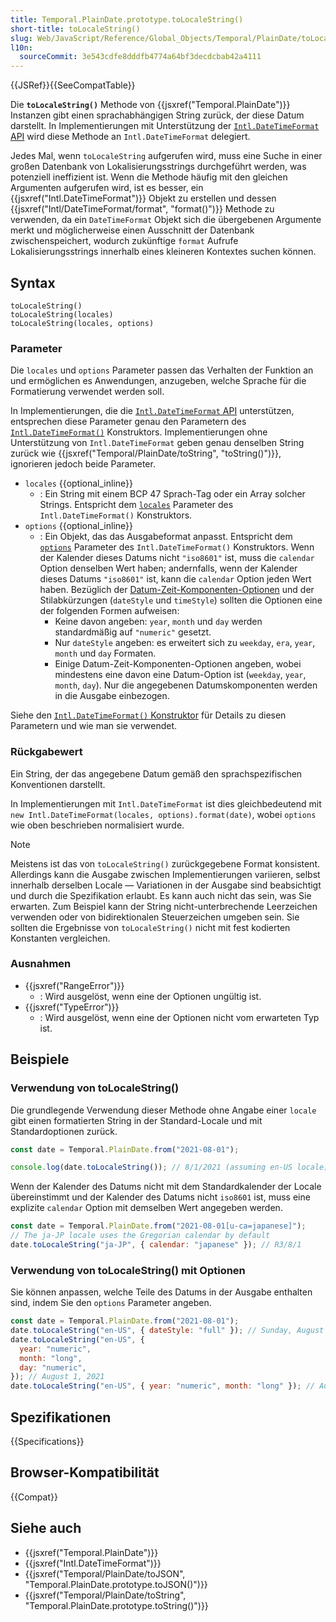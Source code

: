 ```yaml
---
title: Temporal.PlainDate.prototype.toLocaleString()
short-title: toLocaleString()
slug: Web/JavaScript/Reference/Global_Objects/Temporal/PlainDate/toLocaleString
l10n:
  sourceCommit: 3e543cdfe8dddfb4774a64bf3decdcbab42a4111
---
```


{{JSRef}}{{SeeCompatTable}}

Die **`toLocaleString()`** Methode von {{jsxref("Temporal.PlainDate")}} Instanzen gibt einen sprachabhängigen String zurück, der diese Datum darstellt. In Implementierungen mit Unterstützung der [`Intl.DateTimeFormat` API](/de/docs/Web/JavaScript/Reference/Global_Objects/Intl/DateTimeFormat) wird diese Methode an `Intl.DateTimeFormat` delegiert.

Jedes Mal, wenn `toLocaleString` aufgerufen wird, muss eine Suche in einer großen Datenbank von Lokalisierungsstrings durchgeführt werden, was potenziell ineffizient ist. Wenn die Methode häufig mit den gleichen Argumenten aufgerufen wird, ist es besser, ein {{jsxref("Intl.DateTimeFormat")}} Objekt zu erstellen und dessen {{jsxref("Intl/DateTimeFormat/format", "format()")}} Methode zu verwenden, da ein `DateTimeFormat` Objekt sich die übergebenen Argumente merkt und möglicherweise einen Ausschnitt der Datenbank zwischenspeichert, wodurch zukünftige `format` Aufrufe Lokalisierungsstrings innerhalb eines kleineren Kontextes suchen können.

## Syntax

```js-nolint
toLocaleString()
toLocaleString(locales)
toLocaleString(locales, options)
```

### Parameter

Die `locales` und `options` Parameter passen das Verhalten der Funktion an und ermöglichen es Anwendungen, anzugeben, welche Sprache für die Formatierung verwendet werden soll.

In Implementierungen, die die [`Intl.DateTimeFormat` API](/de/docs/Web/JavaScript/Reference/Global_Objects/Intl/DateTimeFormat) unterstützen, entsprechen diese Parameter genau den Parametern des [`Intl.DateTimeFormat()`](/de/docs/Web/JavaScript/Reference/Global_Objects/Intl/DateTimeFormat/DateTimeFormat) Konstruktors. Implementierungen ohne Unterstützung von `Intl.DateTimeFormat` geben genau denselben String zurück wie {{jsxref("Temporal/PlainDate/toString", "toString()")}}, ignorieren jedoch beide Parameter.

- `locales` {{optional_inline}}
  - : Ein String mit einem BCP 47 Sprach-Tag oder ein Array solcher Strings. Entspricht dem [`locales`](/de/docs/Web/JavaScript/Reference/Global_Objects/Intl/DateTimeFormat/DateTimeFormat#locales) Parameter des `Intl.DateTimeFormat()` Konstruktors.
- `options` {{optional_inline}}
  - : Ein Objekt, das das Ausgabeformat anpasst. Entspricht dem [`options`](/de/docs/Web/JavaScript/Reference/Global_Objects/Intl/DateTimeFormat/DateTimeFormat#options) Parameter des `Intl.DateTimeFormat()` Konstruktors. Wenn der Kalender dieses Datums nicht `"iso8601"` ist, muss die `calendar` Option denselben Wert haben; andernfalls, wenn der Kalender dieses Datums `"iso8601"` ist, kann die `calendar` Option jeden Wert haben. Bezüglich der [Datum-Zeit-Komponenten-Optionen](/de/docs/Web/JavaScript/Reference/Global_Objects/Intl/DateTimeFormat/DateTimeFormat#date-time_component_options) und der Stilabkürzungen (`dateStyle` und `timeStyle`) sollten die Optionen eine der folgenden Formen aufweisen:
    - Keine davon angeben: `year`, `month` und `day` werden standardmäßig auf `"numeric"` gesetzt.
    - Nur `dateStyle` angeben: es erweitert sich zu `weekday`, `era`, `year`, `month` und `day` Formaten.
    - Einige Datum-Zeit-Komponenten-Optionen angeben, wobei mindestens eine davon eine Datum-Option ist (`weekday`, `year`, `month`, `day`). Nur die angegebenen Datumskomponenten werden in die Ausgabe einbezogen.

Siehe den [`Intl.DateTimeFormat()` Konstruktor](/de/docs/Web/JavaScript/Reference/Global_Objects/Intl/DateTimeFormat/DateTimeFormat) für Details zu diesen Parametern und wie man sie verwendet.

### Rückgabewert

Ein String, der das angegebene Datum gemäß den sprachspezifischen Konventionen darstellt.

In Implementierungen mit `Intl.DateTimeFormat` ist dies gleichbedeutend mit `new Intl.DateTimeFormat(locales, options).format(date)`, wobei `options` wie oben beschrieben normalisiert wurde.

> [!NOTE]
> Meistens ist das von `toLocaleString()` zurückgegebene Format konsistent. Allerdings kann die Ausgabe zwischen Implementierungen variieren, selbst innerhalb derselben Locale — Variationen in der Ausgabe sind beabsichtigt und durch die Spezifikation erlaubt. Es kann auch nicht das sein, was Sie erwarten. Zum Beispiel kann der String nicht-unterbrechende Leerzeichen verwenden oder von bidirektionalen Steuerzeichen umgeben sein. Sie sollten die Ergebnisse von `toLocaleString()` nicht mit fest kodierten Konstanten vergleichen.

### Ausnahmen

- {{jsxref("RangeError")}}
  - : Wird ausgelöst, wenn eine der Optionen ungültig ist.
- {{jsxref("TypeError")}}
  - : Wird ausgelöst, wenn eine der Optionen nicht vom erwarteten Typ ist.

## Beispiele

### Verwendung von toLocaleString()

Die grundlegende Verwendung dieser Methode ohne Angabe einer `locale` gibt einen formatierten String in der Standard-Locale und mit Standardoptionen zurück.

```js
const date = Temporal.PlainDate.from("2021-08-01");

console.log(date.toLocaleString()); // 8/1/2021 (assuming en-US locale)
```

Wenn der Kalender des Datums nicht mit dem Standardkalender der Locale übereinstimmt und der Kalender des Datums nicht `iso8601` ist, muss eine explizite `calendar` Option mit demselben Wert angegeben werden.

```js
const date = Temporal.PlainDate.from("2021-08-01[u-ca=japanese]");
// The ja-JP locale uses the Gregorian calendar by default
date.toLocaleString("ja-JP", { calendar: "japanese" }); // R3/8/1
```

### Verwendung von toLocaleString() mit Optionen

Sie können anpassen, welche Teile des Datums in der Ausgabe enthalten sind, indem Sie den `options` Parameter angeben.

```js
const date = Temporal.PlainDate.from("2021-08-01");
date.toLocaleString("en-US", { dateStyle: "full" }); // Sunday, August 1, 2021
date.toLocaleString("en-US", {
  year: "numeric",
  month: "long",
  day: "numeric",
}); // August 1, 2021
date.toLocaleString("en-US", { year: "numeric", month: "long" }); // August 2021
```

## Spezifikationen

{{Specifications}}

## Browser-Kompatibilität

{{Compat}}

## Siehe auch

- {{jsxref("Temporal.PlainDate")}}
- {{jsxref("Intl.DateTimeFormat")}}
- {{jsxref("Temporal/PlainDate/toJSON", "Temporal.PlainDate.prototype.toJSON()")}}
- {{jsxref("Temporal/PlainDate/toString", "Temporal.PlainDate.prototype.toString()")}}
